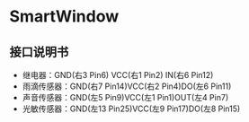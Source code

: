 # SmartWindow
## 接口说明书

- 继电器：GND(右3 Pin6) VCC(右1 Pin2) IN(右6 Pin12)
- 雨滴传感器：GND(右7 Pin14)VCC(右2 Pin4)DO(左6 Pin11)
- 声音传感器：GND(左5 Pin9)VCC(左1 Pin1)OUT(左4 Pin7)
- 光敏传感器：GND(左13 Pin25)VCC(左9 Pin17)DO(左8 Pin15)